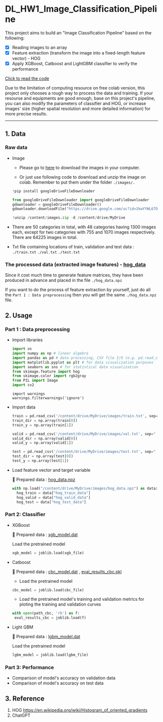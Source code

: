# DL_HW1_Image_Classification_Pipeline
This project aims to build an "Image Classification Pipeline" based on the following:

- [x] Reading images to an array
- [x] Feature extraction (transform the image into a fixed-length feature vector) - HOG
- [x] Apply XGBoost, Catboost and LightGBM classifier to verify the performance

[Click to read the code](https://github.com/podo47/DL_HW1_Image_Classification_Pipeline/blob/a55acafb95d2cccb61aa81e0fa56a99fe9745e02/DL__hw1.ipynb)

Due to the limitation of computing resource on free colab version, this project only chooses a rough way to process the data and training. If your resourse and equipments are good enough, base on this project's pipeline, you can also modify the parameters of classifier and HOG, or increase images' size (higher spatial resolution and more detailed information) for more precise results.

--------------

## 1. Data
### Raw data
* Image 

  * Please go to [here](https://drive.google.com/uc?id=1kwYYWL67O0Dcbx3dvZIfbGg9NiHdyisr&export=download) to download the images in your computer.

  * Or just use following code to download and unzip the image on colab. Remember to put them under the folder ```./images/.```

   ``` python
   !pip install googleDriveFileDownloader 
   ```
   ``` python
   from googleDriveFileDownloader import googleDriveFileDownloader
   gdownloader = googleDriveFileDownloader()
   gdownloader.downloadFile("https://drive.google.com/uc?id=1kwYYWL67O0Dcbx3dvZIfbGg9NiHdyisr&export=download") 
   ```
   ``` python
   !unzip /content/images.zip -d /content/drive/MyDrive
   ```
  
 * There are 50 categories in total, with 48 categories having 1300 images each, except for two categories with 755 and 1070 images respectively.   There are 64225 images in total.
 
* Txt file containing locations of train, validation and test data : ```./train.txt``` ```./val.txt``` ```./test.txt```

### The processed data (extracted image features) - [hog_data](https://github.com/podo47/DL_HW1_Image_Classification_Pipeline/blob/0869ecab2bdd3524dda8420b8c17ef11e646e1b5/hog_data.npz)

Since it cost much time to generate feature matrices, they have been produced in advance and placed in the file ```./hog_data.npz```

If you want to do the process of feature extraction by yourself, just do all the ```Part 1 : Data preprocessing``` then you will get the same ```./hog_data.npz``` file.


## 2. Usage
### Part 1 : Data preprocessing
 
 * Import libraries
   ```python
   import os
   import numpy as np # linear algebra
   import pandas as pd # data processing, CSV file I/O (e.g. pd.read_csv)
   import matplotlib.pyplot as plt # for data visualization purposes
   import seaborn as sns # for statistical data visualization
   from skimage.feature import hog
   from skimage.color import rgb2gray
   from PIL import Image
   import cv2
   ```
   ```
   import warnings
   warnings.filterwarnings('ignore')
   ```
 * Import data
   ```python
   train = pd.read_csv('/content/drive/MyDrive/images/train.txt', sep=" ",header=None)
   train_dir = np.array(train[0])
   train_y = np.array(train[1])

   valid = pd.read_csv('/content/drive/MyDrive/images/val.txt', sep=" ",header=None)
   valid_dir = np.array(valid[0])
   valid_y = np.array(valid[1])

   test = pd.read_csv('/content/drive/MyDrive/images/test.txt', sep=" ",header=None)
   test_dir = np.array(test[0])
   test_y = np.array(test[1])
   ```

 * Load feature vector and target variable
 
    🚩 Prepared data :  [hog_data.npz](https://github.com/podo47/DL_HW1_Image_Classification_Pipeline/blob/0869ecab2bdd3524dda8420b8c17ef11e646e1b5/hog_data.npz)
 
   ```python
   with np.load("/content/drive/MyDrive/images/hog_data.npz") as data:
     hog_train = data["hog_train_data"]
     hog_valid = data["hog_valid_data"]
     hog_test = data["hog_test_data"]
   ```
   
### Part 2: Classifier

 * XGBoost
   
   🚩 Prepared data :  [xgb_model.dat](https://github.com/podo47/DL_HW1_Image_Classification_Pipeline/blob/a55acafb95d2cccb61aa81e0fa56a99fe9745e02/xgb_model.dat)
   
   Load the pretrained model
   ```python
   xgb_model = joblib.load(xgb_file)
   ```
 * Catboost

   🚩 Prepared data :  [cbc_model.dat](https://github.com/podo47/DL_HW1_Image_Classification_Pipeline/blob/a55acafb95d2cccb61aa81e0fa56a99fe9745e02/cbc_model.dat) , [eval_results_cbc.pkl](https://github.com/podo47/DL_HW1_Image_Classification_Pipeline/blob/a55acafb95d2cccb61aa81e0fa56a99fe9745e02/eval_results_cbc.pkl)
   
   * Load the pretrained model
   ```python
   cbc_model = joblib.load(cbc_file)
   ```

   * Load the pretrained model's training and validation metrics for ploting the training and validation curves
   ```python
   with open(path_cbc, 'rb') as f:
    eval_results_cbc = joblib.load(f)
    ```

 * Light GBM

   🚩 Prepared data :  [lgbm_model.dat](https://github.com/podo47/DL_HW1_Image_Classification_Pipeline/blob/a55acafb95d2cccb61aa81e0fa56a99fe9745e02/lgbm_model.dat)
   
   Load the pretrained model
   ```python
   lgbm_model = joblib.load(lgbm_file)
   ```
### Part 3: Performance

 * Comparison of model's accuracy on validation data
 * Comparison of model's accuracy on test data

## 3. Reference
 
 1. HOG https://en.wikipedia.org/wiki/Histogram_of_oriented_gradients
 2. ChatGPT
 
 
  
 


